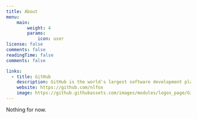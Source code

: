 ```yaml
---
title: About
menu:
    main: 
        weight: 4
        params:
            icon: user
license: false
comments: false
readingTime: false
comments: false

links:
  - title: GitHub
    description: GitHub is the world's largest software development platform.
    website: https://github.com/nlfox
    image: https://github.githubassets.com/images/modules/logos_page/GitHub-Mark.png
---
```


Nothing for now. 